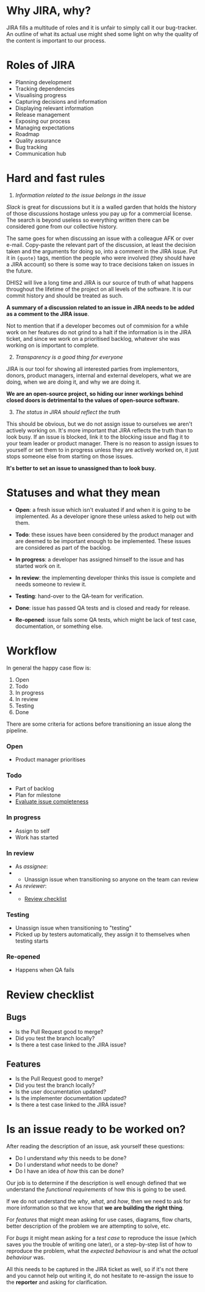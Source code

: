# Why JIRA, why?

JIRA fills a multitude of roles and it is unfair to simply call it our
bug-tracker. An outline of what its actual use might shed some light on
why the quality of the content is important to our process.

# Roles of JIRA

- Planning development
- Tracking dependencies
- Visualising progress
- Capturing decisions and information
- Displaying relevant information
- Release management
- Exposing our process
- Managing expectations
- Roadmap
- Quality assurance
- Bug tracking
- Communication hub

# Hard and fast rules

1. _Information related to the issue belongs in the issue_

*Slack* is great for discussions but it *is* a walled garden that holds the
history of those discussions hostage unless you pay up for a commercial
license. The search is beyond useless so everything written there can be
considered gone from our collective history.

The same goes for when discussing an issue with a colleague AFK or over e-mail.
Copy-paste the relevant part of the discussion, at least the decision taken and
the arguments for doing so, into a comment in the JIRA issue. Put it in
`{quote}` tags, mention the people who were involved (they should have a JIRA
account) so there is some way to trace decisions taken on issues in the future.

DHIS2 will live a long time and JIRA is our source of truth of what happens
throughout the lifetime of the project on all levels of the software. It is our
commit history and should be treated as such.

**A summary of a discussion related to an issue in JIRA needs to be added as a
comment to the JIRA issue**. 

Not to mention that if a developer becomes out of commision for a while work on
her features do not grind to a halt if the information is in the JIRA ticket,
and since we work on a prioritised backlog, whatever she was working on is
important to complete.

2. _Transparency is a good thing for everyone_

JIRA is our tool for showing all interested parties from implementors, donors,
product managers, internal and external developers, what we are doing, when we
are doing it, and why we are doing it.

**We are an open-source project, so hiding our inner workings behind closed doors
is detrimental to the values of open-source software.**

3. _The status in JIRA should reflect the truth_

This should be obvious, but we do not assign issue to ourselves we aren't
actively working on. It's more important that JIRA reflects the truth than to
look busy. If an issue is blocked, link it to the blocking issue and flag it to
your team leader or product manager. There is no reason to assign issues to
yourself or set them to in progress unless they are actively worked on, it just
stops someone else from starting on those issues.

**It's better to set an issue to unassigned than to look busy.**

# Statuses and what they mean

* **Open**: a fresh issue which isn't evaluated if and when it is going
  to be implemented. As a developer ignore these unless asked to help
  out with them.

* **Todo**: these issues have been considered by the product manager and
  are deemed to be important enough to be implemented. These issues are
  considered as part of the backlog.

* **In progress**: a developer has assigned himself to the issue and has
  started work on it.

* **In review**: the implementing developer thinks this issue is complete and
  needs someone to review it.

* **Testing**: hand-over to the QA-team for verification.

* **Done**: issue has passed QA tests and is closed and ready for release.

* **Re-opened**: issue fails some QA tests, which might be lack of test case,
  documentation, or something else.

# Workflow

In general the happy case flow is:

1. Open
2. Todo
3. In progress
4. In review
5. Testing
6. Done

There are some criteria for actions before transitioning an issue along the
pipeline.

### Open

* Product manager prioritises

### Todo

* Part of backlog
* Plan for milestone
* [Evaluate issue completeness](#is-an-issue-ready-to-be-worked-on)

### In progress

* Assign to self
* Work has started

### In review

* As *assignee*: 
* * Unassign issue when transitioning so anyone on the team can review
* As *reviewer*:
* * [Review checklist](#review-checklist)

### Testing

* Unassign issue when transitioning to "testing"
* Picked up by testers automatically, they assign it to themselves when testing
  starts

### Re-opened

* Happens when QA fails

# Review checklist

## Bugs

* Is the Pull Request good to merge?
* Did you test the branch locally?
* Is there a test case linked to the JIRA issue?

## Features

* Is the Pull Request good to merge?
* Did you test the branch locally?
* Is the user documentation updated?
* Is the implementer documentation updated?
* Is there a test case linked to the JIRA issue?

# Is an issue ready to be worked on?

After reading the description of an issue, ask yourself these questions:

* Do I understand *why* this needs to be done?
* Do I understand *what* needs to be done?
* Do I have an idea of *how* this can be done?

Our job is to determine if the description is well enough defined that
we understand the *functional requirements* of how this is going to be
used.

If we do not understand the *why*, *what*, and *how*, then we need to
ask for more information so that we know that **we are building the
right thing**.

For *features* that might mean asking for use cases, diagrams, flow
charts, better description of the problem we are attempting to solve,
etc.

For *bugs* it might mean asking for a *test case* to reproduce the issue
(which saves you the trouble of writing one later), or a step-by-step
list of how to reproduce the problem, what the *expected behaviour* is
and what the *actual behaviour* was.

All this needs to be captured in the JIRA ticket as well, so if it's not
there and you cannot help out writing it, do not hesitate to re-assign
the issue to the **reporter** and asking for clarification.
